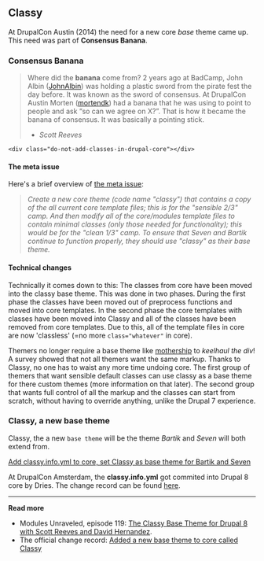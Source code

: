 
## Classy

At DrupalCon Austin (2014) the need for a new core *base* theme came up. This need was part of **Consensus Banana**.

### Consensus Banana

> Where did the **banana** come from?
> 2 years ago at BadCamp, John Albin ([JohnAlbin](https://www.drupal.org/u/johnalbin)) was holding a plastic sword from the pirate fest the day before. It was known as the sword of consensus. At DrupalCon Austin Morten ([mortendk](https://www.drupal.org/u/mortendk)) had a banana that he was using to point to people and ask “so can we agree on X?”. That is how it became the banana of consensus. It was basically a pointing stick.
> - *Scott Reeves*

`<div class="do-not-add-classes-in-drupal-core"></div>`

#### The meta issue

Here's a brief overview of [the meta issue](https://www.drupal.org/node/2289511):

> *Create a new core theme (code name "classy") that contains a copy of the all current core template files; this is for the "sensible 2/3" camp. And then modify all of the core/modules template files to contain minimal classes (only those needed for functionality); this would be for the "clean 1/3" camp. To ensure that Seven and Bartik continue to function properly, they should use "classy" as their base theme.*

#### Technical changes

Technically it comes down to this: The classes from core have been moved into the classy base theme. This was done in two phases. During the first phase the classes have been moved out of preprocess functions and moved into core templates. In the second phase the core templates with classes have been moved into Classy and all of the classes have been removed from core templates. Due to this, all of the template files in core are now 'classless' (=no more `class="whatever"` in core).

Themers no longer require a base theme like [mothership](https://www.drupal.org/project/mothership) to *keelhaul the div*! A survey showed that not all themers want the same markup. Thanks to Classy, no one has to waist any more time undoing core. The first group of themers that want sensible default classes can use classy as a base theme for there custom themes (more information on that later). The second group that wants full control of all the markup and the classes can start from scratch, without having to override anything, unlike the Drupal 7 experience.

### Classy, a new base theme

Classy, the a new `base theme` will be the theme *Bartik* and *Seven* will both extend from. 

[Add classy.info.yml to core, set Classy as base theme for Bartik and Seven](https://www.drupal.org/node/2329501)

At DrupalCon Amsterdam, the **classy.info.yml** got commited into Drupal 8 core by Dries. The change record can be found [here](https://www.drupal.org/node/2337467).

***

**Read more**

* Modules Unraveled, episode 119: [The Classy Base Theme for Drupal 8 with Scott Reeves and David Hernandez](https://www.youtube.com/watch?v=uIutb2-Vc50).
* The official change record: [Added a new base theme to core called Classy](https://www.drupal.org/node/2337467)
